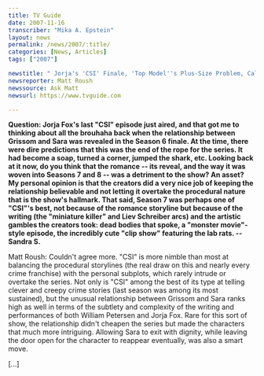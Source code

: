 ```yaml
---
title: TV Guide
date: 2007-11-16
transcriber: "Mika A. Epstein"
layout: news
permalink: /news/2007/:title/
categories: [News, Articles]
tags: ["2007"]

newstitle: " Jorja's 'CSI' Finale, 'Top Model''s Plus-Size Problem, Calista's 'Sister'ly Turn and more!"
newsreporter: Matt Roush
newssource: Ask Matt
newsurl: https://www.tvguide.com

---
```


**Question: Jorja Fox's last "CSI" episode just aired, and that got me to thinking about all the brouhaha back when the relationship between Grissom and Sara was revealed in the Season 6 finale. At the time, there were dire predictions that this was the end of the rope for the series. It had become a soap, turned a corner, jumped the shark, etc. Looking back at it now, do you think that the romance -- its reveal, and the way it was woven into Seasons 7 and 8 -- was a detriment to the show? An asset? My personal opinion is that the creators did a very nice job of keeping the relationship believable and not letting it overtake the procedural nature that is the show's hallmark. That said, Season 7 was perhaps one of "CSI"'s best, not because of the romance storyline but because of the writing (the "miniature killer" and Liev Schreiber arcs) and the artistic gambles the creators took: dead bodies that spoke, a "monster movie"-style episode, the incredibly cute "clip show" featuring the lab rats. -- Sandra S.**

Matt Roush: Couldn't agree more. "CSI" is more nimble than most at balancing the procedural storylines (the real draw on this and nearly every crime franchise) with the personal subplots, which rarely intrude or overtake the series. Not only is "CSI" among the best of its type at telling clever and creepy crime stories (last season was among its most sustained), but the unusual relationship between Grissom and Sara ranks high as well in terms of the subtlety and complexity of the writing and performances of both William Petersen and Jorja Fox. Rare for this sort of show, the relationship didn't cheapen the series but made the characters that much more intriguing. Allowing Sara to exit with dignity, while leaving the door open for the character to reappear eventually, was also a smart move.

[...]
